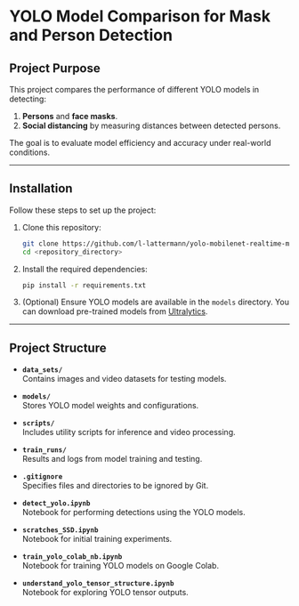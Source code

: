 # YOLO Model Comparison for Mask and Person Detection

## **Project Purpose**
This project compares the performance of different YOLO models in detecting:
1. **Persons** and **face masks**.
2. **Social distancing** by measuring distances between detected persons.

The goal is to evaluate model efficiency and accuracy under real-world conditions.

---

## **Installation**
Follow these steps to set up the project:

1. Clone this repository:
   ```bash
   git clone https://github.com/l-lattermann/yolo-mobilenet-realtime-mask-detection.git
   cd <repository_directory>
   ```

2. Install the required dependencies:
   ```bash
   pip install -r requirements.txt
   ```

3. (Optional) Ensure YOLO models are available in the `models` directory. You can download pre-trained models from [Ultralytics](https://github.com/ultralytics/yolov5).

---

## **Project Structure**
- **`data_sets/`**  
  Contains images and video datasets for testing models.

- **`models/`**  
  Stores YOLO model weights and configurations.

- **`scripts/`**  
  Includes utility scripts for inference and video processing.

- **`train_runs/`**  
  Results and logs from model training and testing.

- **`.gitignore`**  
  Specifies files and directories to be ignored by Git.

- **`detect_yolo.ipynb`**  
  Notebook for performing detections using the YOLO models.

- **`scratches_SSD.ipynb`**  
  Notebook for initial training experiments.

- **`train_yolo_colab_nb.ipynb`**  
  Notebook for training YOLO models on Google Colab.

- **`understand_yolo_tensor_structure.ipynb`**  
  Notebook for exploring YOLO tensor outputs.
